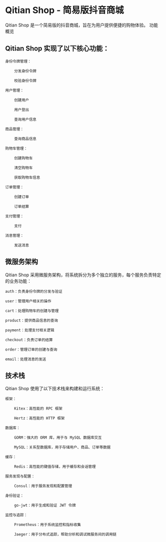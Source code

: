 # Qitian Shop - 简易版抖音商城

Qitian Shop 是一个简易版的抖音商城，旨在为用户提供便捷的购物体验。
功能概览

## Qitian Shop 实现了以下核心功能：

    身份令牌管理：

        分发身份令牌

        校验身份令牌

    用户管理：

        创建用户

        用户登出

        查询用户信息

    商品管理：

        查询商品信息

    购物车管理：

        创建购物车
        
        清空购物车

        获取购物车信息

    订单管理：

        创建订单

        订单结算

    支付管理：

        支付

    消息管理：

        发送消息

## 微服务架构

Qitian Shop 采用微服务架构，将系统拆分为多个独立的服务，每个服务负责特定的业务功能：

    auth：负责身份令牌的分发与验证

    user：管理用户相关的操作

    cart：处理购物车的创建与管理

    product：提供商品信息的查询

    payment：处理支付相关逻辑

    checkout：负责订单的结算

    order：管理订单的创建与查询

    email：处理消息的发送

## 技术栈

Qitian Shop 使用了以下技术栈来构建和运行系统：

    框架：

        Kitex：高性能的 RPC 框架

        Hertz：高性能的 HTTP 框架

    数据库：

        GORM：强大的 ORM 库，用于与 MySQL 数据库交互

        MySQL：关系型数据库，用于存储用户、商品、订单等数据

    缓存：

        Redis：高性能的键值存储，用于缓存和会话管理

    服务发现与配置：

        Consul：用于服务发现和配置管理

    身份验证：

        go-jwt：用于生成和验证 JWT 令牌

    监控与追踪：

        Prometheus：用于系统监控和指标收集

        Jaeger：用于分布式追踪，帮助分析和调试微服务间的调用链

